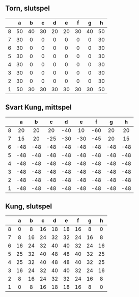## Torn, slutspel

||a|b|c|d|e|f|g|h|
|-|:-:|:-:|:-:|:-:|:-:|:-:|:-:|:-:|
|8|50|40|30|20|20|30|40|50|
|7|30| 0| 0|  0|  0| 0| 0|30|
|6|30| 0| 0|  0|  0| 0| 0|30|
|5|30| 0| 0|  0|  0| 0| 0|30|
|4|30| 0| 0|  0|  0| 0| 0|30|
|3|30| 0| 0|  0|  0| 0| 0|30|
|2|30| 0| 0|  0|  0| 0| 0|30|
|1|50|30|30|30|30|30|30|50|


## Svart Kung, mittspel

||a|b|c|d|e|f|g|h|
|-|:-:|:-:|:-:|:-:|:-:|:-:|:-:|:-:|
|8|20| 20| 20| -40| 10| -60| 20| 20|
|7|15| 20| -25| -30| -30| -45| 20| 15|
|6|-48|-48| -48| -48| -48| -48| -48| -48|
|5|-48| -48| -48| -48| -48| -48| -48| -48|
|4|-48| -48| -48| -48| -48| -48| -48| -48|
|3|-48| -48| -48| -48| -48| -48| -48|-48| 
|2|-48| -48| -48| -48| -48| -48| -48| -48|
|1| -48| -48| -48| -48| -48| -48|-48| -48|

## Kung, slutspel

||a|b|c|d|e|f|g|h|
|-|:-:|:-:|:-:|:-:|:-:|:-:|:-:|:-:|
|8|0| 8| 16| 18| 18| 16| 8| 0| 
|7|8| 16| 24| 32| 32| 24| 16| 8| 
|6|16| 24| 32| 40| 40| 32| 24| 16| 
|5|25| 32| 40| 48| 48| 40| 32| 25| 
|4|25| 32| 40| 48| 48| 40| 32| 25|
|3|16| 24| 32| 40| 40| 32| 24| 16| 
|2|8| 16| 24| 32| 32| 24| 16| 8| 
|1|0| 8| 16| 18|18| 16| 8| 0|


